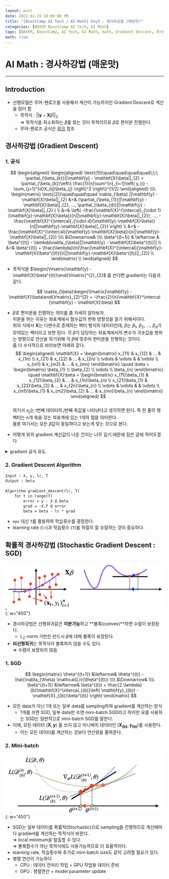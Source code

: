 ```yaml
---
layout: post
date: 2022-01-19 10:00:00 PM
title: "[BoostCamp AI Tech / AI Math] Day3 - 경사하강법 (매운맛)"
categories: [NAVER BoostCamp AI Tech, AI Math]
tags: [NAVER, BoostCamp, AI Tech, AI Math, math, Gradient Descent, 경사하강법]
math: true
---
```

# AI Math : 경사하강법 (매운맛)

---

## Introduction

- 선형모델은 무어-펜로즈를 사용해서 계산이 가능하지만 Gradient Descent로 계산을 많이 함
    - 목적식 : $|| \mathbf{y} - \mathbf{X}\beta||_{2}$  
    $\Rightarrow$ 목적식을 최소화하는 $\beta$를 찾는 것이 목적이므로 $\beta$로 편미분 진행한다.
    - 무어-펜로즈 공식은 [링크](https://cow-coding.github.io/posts/day3_2_matrix/) 참조

## 경사하강법 (Gradient Descent)

### 1. 공식

$$
\begin{aligned}
    \begin{aligned}
        \text{(1)}\quad\quad\quad\quad\;\;\;
        \partial_{\beta_{k}}||\mathbf{y} - \mathbf{X}\beta||_{2} = \partial_{\beta_{k}}\left\{ \frac{1}{n}\sum^{n}_{i=1}\left( y_{i} - \sum_{j=1}^{d}X_{ij}\beta_{j} \right)^2 \right\}^{1/2}
    \end{aligned} \\\\
    \begin{matrix}
        \text{(2)}\quad\quad\quad
        \nabla_{\beta} ||\mathbf{y} - \mathbf{X}\beta||_{2} &=& (\partial_{\beta_{1}}||\mathbf{y} - \mathbf{X}\beta||_{2}, ..., \partial_{\beta_{d}}||\mathbf{y} - \mathbf{X}\beta||_{2} ) \\
        &=& \left( -\frac{\mathbf{X}^{\intercal}_{\cdot 1}(\mathbf{y}-\mathbf{X}\beta)}{n||\mathbf{y}-\mathbf{X}\beta||_{2}}, ..., -\frac{\mathbf{X}^{\intercal}_{\cdot d}(\mathbf{y}-\mathbf{X}\beta)}{n||\mathbf{y}-\mathbf{X}\beta||_{2}}  \right) \\
        &=& -\frac{\mathbf{X}^{\intercal}(\mathbf{y}-\mathbf{X}\beta)}{n||\mathbf{y}-\mathbf{X}\beta||_{2}} \\\\
        &\Downarrow& \\\\
        \beta^{(t+1)} & \leftarrow & \beta^{(t)} - \lambda\nabla_{\beta}||\mathbf{y} - \mathbf{X}\beta^{(t)}|| \\
        &=& \beta^{(t)} + \frac{\lambda}{n}\frac{\mathbf{X}^{\intercal}(\mathbf{y}-\mathbf{X}\beta^{(t)})}{||\mathbf{y}-\mathbf{X}\beta^{(t)}||_{2}} \\
    \end{matrix} \\
\end{aligned}
$$  

- 목적식을 $\begin{Vmatrix}\mathbf{y} - \mathbf{X}\beta^{(t)}\end{Vmatrix}^{2}_{2}$ 를 쓴다면 gradient는 다음과 같다. 

$$ 
\nabla_{\beta}\begin{Vmatrix}\mathbf{y} - \mathbf{X}\beta\end{Vmatrix}_{2}^{2} = -\frac{2}{n}\mathbf{X}^\intercal (\mathbf{y} - \mathbf{X}\beta)
$$

- $\beta$로 편미분을 진행하는 의미를 좀 자세히 알아보자.  
미분을 하는 이유는 좌표계에서 함수값의 변화 방향성을 알기 위해서이다.  
위의 식에서 $\mathbf{X}$는 다변수로 존재하는 벡터 형식의 데이터인데, $\beta$는 $\beta_{1}$, $\beta_{2}$, ..., $\beta_{d}$가 모여있는 벡터라고 보면 된다. 각 $\beta$가 담당하는 좌표계에서의 변수가 극솟값을 향하는 방향으로 연산을 하기위해 각 $\beta$에 맞추어 편미분을 진행하는 것이다.  
좀 더 수식적으로 바라보면 아래와 같다.  
$$
\begin{aligned}
\mathbf{X} = 
\begin{bmatrix}
    x_{11} & x_{12} & ... & x_{1n} \\
    x_{21} & x_{22} & ... & x_{2n} \\
    \vdots & \vdots & & \vdots \\
    x_{m1} & x_{m2} & ... & x_{mn}
\end{bmatrix}
\quad
\beta = 
\begin{bmatrix}
    \beta_{1} \\
    \beta_{2} \\
    \vdots \\
    \beta_{n}
\end{bmatrix}
\quad
\mathbf{X}\beta = 
\begin{bmatrix}
    x_{11}\beta_{1} & x_{12}\beta_{2} & ... & x_{1n}\beta_{n} \\
    x_{21}\beta_{1} & x_{22}\beta_{2} & ... & x_{2n}\beta_{n} \\
    \vdots & \vdots & & \vdots \\
    x_{m1}\beta_{1} & x_{m2}\beta_{2} & ... & x_{mn}\beta_{n}
\end{bmatrix}
\end{aligned}
$$  
여기서 $x_{ij}$는 $i$번째 데이터의 $j$번째 축값을 나타낸다고 생각하면 된다. 즉 한 줄의 행벡터는 n개 축을 갖는 좌표계에 있는 1개의 점을 의미한다.  
물론 여기서는 모든 $\beta$값이 동일하다고 보는게 맞는 것으로 본다.

- 어떻게 위의 gradient 계산값이 나온 건지는 너무 길기 때문에 접은 글에 적어두겠다.
<details>
    <summary>gradient 공식 유도</summary>
  
    위에서 편미분 값으로 활용된 $L_{2}$-norm을 풀어서 적으면 다음과 같다.

    $$
    \begin{aligned}
    \begin{Vmatrix}
    \mathbf{y} - \mathbf{X}\beta
    \end{Vmatrix}_{2} = \sqrt{(y_{1} - x_{1}\beta_{1})^{2}+(y_{2} - x_{2}\beta_{2})^{2}+...+(y_{d} - x_{d}\beta_{d})^{2}}
    \end{aligned}
    $$  

    위의 $L_{2}$-norm을 $\beta_{k}$에 대해 편미분을 하면 다음과 같이 계산된다.  
    고등학교때 배운 속미분을 활용하면된다.  

    $$
    \begin{aligned}
    \begin{matrix}
    \partial_{\beta_{k}}
    \begin{Vmatrix}
    \mathbf{y} - \mathbf{X}\beta
    \end{Vmatrix}_{2}

    &=& 

    \partial_{\beta_{k}}\sqrt{(y_{1} - x_{1}\beta_{1})^{2}+(y_{2} - x_{2}\beta_{2})^{2}+...+(y_{d} - x_{d}\beta_{d})^{2}} \\

    &=&

    \frac{1}{2}\left( 
        \begin{Vmatrix} \mathbf{y} - \mathbf{X}\beta \end{Vmatrix}_{2} 
    \right)^{-1} \times 2(-x_{k})(y_{k} - x_{k}\beta_{k})

    \end{matrix}
    \end{aligned}
    $$  

    이렇게 계산된 편미분은 결과적으로 다음과 같은 값을 갖게된다.  
    ($x_{k}는 1차원인 경우 이고$ n차원인 경우는 $\mathbf{X}^{\intercal}_{\cdot k}$가 된다. 왜 전치행렬이 쓰이는지는 행렬을 작게 만들어서 차원비교 해보면 간단하게 확인 가능하다.)

    $$
    \left( -\frac{\mathbf{X}^{\intercal}_{\cdot 1}(\mathbf{y}-\mathbf{X}\beta)}{n||\mathbf{y}-\mathbf{X}\beta||_{2}}, ..., -\frac{\mathbf{X}^{\intercal}_{\cdot d}(\mathbf{y}-\mathbf{X}\beta)}{n||\mathbf{y}-\mathbf{X}\beta||_{2}}  \right) = 
    -\frac{\mathbf{X}^{\intercal}(\mathbf{y}-\mathbf{X}\beta)}{n||\mathbf{y}-\mathbf{X}\beta||_{2}}
    $$

</details>



### 2. Gradient Descent Algorithm

```
Input : X, y, lr, T
Output : beta

Algorithm gradient_descent(lr, T)
    for t in range(T)
        error = y - X @ beta
        grad = -X.T @ error
        beta = beta - lr * grad
```
- `eps` 대신 `T`를 활용하여 학습횟수를 결정한다.
- learning rate (`lr`)과 학습횟수 (`T`)를 적절히 잘 조절하는 것이 중요하다.

## 확률적 경사하강법 (Stochastic Gradient Descent : SGD)

![](/image/boostcamp/aimath/sgd.png){: w="400"}  
- 경사하강법은 선형회귀같은 **미분가능**하고 **볼록(convex)**하면 수렴이 보장된다.
    - $L_{2}$-norm 기반은 반드시 $\beta$에 대해 볼록이 보장된다.
- **비선형회귀**는 목적식이 볼록하지 않을 수도 있다.  
    $\Rightarrow$ 수렴이 보장되지 않음

### 1. SGD

$$
\begin{matrix}
\theta^{(t+1)} &\leftarrow& \theta^{(t)} - \hat{\nabla_{\theta} \mathcal{L}}(\theta^{(t)}) \\\\
&\Downarrow& \\\\
\beta^{(t+1)} &\leftarrow& \beta^{(t)} + \frac{2 \lambda}{b}\mathbf{X}^\intercal_{(b)}\left( \mathbf{y}_{(b)} - \mathbf{X}_{(b)}\beta^{(t)} \right)
\end{matrix}
$$

- 모든 data가 아닌 1개 또는 일부 data를 sampling하여 gradient를 계산하는 방식
    - 1개를 쓰면 SGD, 일부 data만 쓰면 mini-batch SGD라고 하지만 요즘 사용하는 SGD는 일반적으로 mini-batch SGD를 말한다.
- 이때, 모든 데이터 $(\mathbf{X}, \mathbf{y})$ 를 쓰지 않고 미니배치 데이터인 $(\mathbf{X_{(b)}, \mathbf{y}_{(b)}})$를 사용한다.
    - 이는 모든 데이터를 계산하는 것보다 연산량을 줄여준다.

### 2. Mini-batch

![](/image/boostcamp/aimath/minibatch.png){: w="450"}  
- SGD는 일부 데이터를 확률적(Stochastic)으로 sampling을 진행하므로 계산때마다 gradient를 계산하는 목적식이 바뀐다.  
$\Rightarrow$ local minimum을 탈출할 수 있다.  
$\Rightarrow$ 볼록함수가 아닌 목적식에도 사용가능하므로 더 효율적이다.
- learning rate, 학습횟수와 추가로 mini-batch size도 같이 고려할 필요가 있다.
- 병렬 연산이 가능하다
    - CPU : 데이터 전처리 작업 + GPU 작업용 데이터 준비
    - GPU : 행렬연산 + model parameter update
